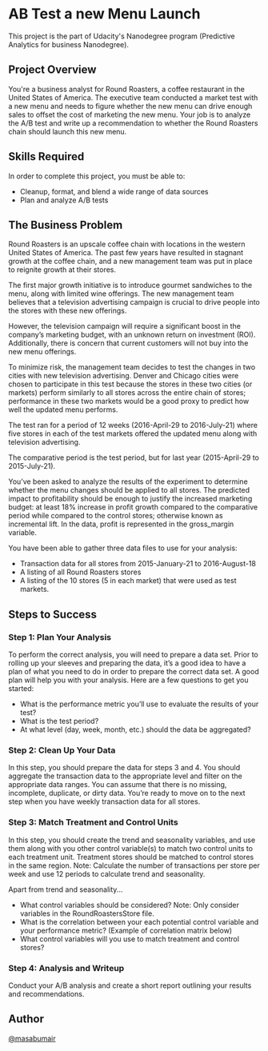 
# AB Test a new Menu Launch
This project is the part of Udacity's Nanodegree program (Predictive Analytics for business Nanodegree).
## Project Overview
You're a business analyst for Round Roasters, a coffee restaurant in the United States of America. The executive team conducted a market test with a new menu and needs to figure whether the new menu can drive enough sales to offset the cost of marketing the new menu. Your job is to analyze the A/B test and write up a recommendation to whether the Round Roasters chain should launch this new menu.
## Skills Required
In order to complete this project, you must be able to:

* Cleanup, format, and blend a wide range of data sources
* Plan and analyze A/B tests
## The Business Problem
Round Roasters is an upscale coffee chain with locations in the western United States of America. The past few years have resulted in stagnant growth at the coffee chain, and a new management team was put in place to reignite growth at their stores.

The first major growth initiative is to introduce gourmet sandwiches to the menu, along with limited wine offerings. The new management team believes that a television advertising campaign is crucial to drive people into the stores with these new offerings.

However, the television campaign will require a significant boost in the company’s marketing budget, with an unknown return on investment (ROI). Additionally, there is concern that current customers will not buy into the new menu offerings.

To minimize risk, the management team decides to test the changes in two cities with new television advertising. Denver and Chicago cities were chosen to participate in this test because the stores in these two cities (or markets) perform similarly to all stores across the entire chain of stores; performance in these two markets would be a good proxy to predict how well the updated menu performs.

The test ran for a period of 12 weeks (2016-April-29 to 2016-July-21) where five stores in each of the test markets offered the updated menu along with television advertising.

The comparative period is the test period, but for last year (2015-April-29 to 2015-July-21).

You’ve been asked to analyze the results of the experiment to determine whether the menu changes should be applied to all stores. The predicted impact to profitability should be enough to justify the increased marketing budget: at least 18% increase in profit growth compared to the comparative period while compared to the control stores; otherwise known as incremental lift. In the data, profit is represented in the gross_margin variable.

You have been able to gather three data files to use for your analysis:

* Transaction data for all stores from 2015-January-21 to 2016-August-18
* A listing of all Round Roasters stores
* A listing of the 10 stores (5 in each market) that were used as test markets.

## Steps to Success

### Step 1: Plan Your Analysis
To perform the correct analysis, you will need to prepare a data set. Prior to rolling up your sleeves and preparing the data, it’s a good idea to have a plan of what you need to do in order to prepare the correct data set. A good plan will help you with your analysis. Here are a few questions to get you started:

* What is the performance metric you’ll use to evaluate the results of your test?
* What is the test period?
* At what level (day, week, month, etc.) should the data be aggregated?
### Step 2: Clean Up Your Data
In this step, you should prepare the data for steps 3 and 4. You should aggregate the transaction data to the appropriate level and filter on the appropriate data ranges. You can assume that there is no missing, incomplete, duplicate, or dirty data. You’re ready to move on to the next step when you have weekly transaction data for all stores.

### Step 3: Match Treatment and Control Units
In this step, you should create the trend and seasonality variables, and use them along with you other control variable(s) to match two control units to each treatment unit. Treatment stores should be matched to control stores in the same region. Note: Calculate the number of transactions per store per week and use 12 periods to calculate trend and seasonality.

Apart from trend and seasonality...

* What control variables should be considered? Note: Only consider variables in the RoundRoastersStore file.
* What is the correlation between your each potential control variable and your performance metric? (Example of correlation matrix below)
* What control variables will you use to match treatment and control stores?

### Step 4: Analysis and Writeup
Conduct your A/B analysis and create a short report outlining your results and recommendations.

## Author 
[@masabumair](https://github.com/masabumair023)

